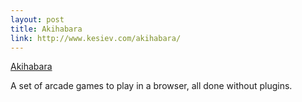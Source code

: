 ```yaml
--- 
layout: post
title: Akihabara
link: http://www.kesiev.com/akihabara/
---
```

<a href="http://www.kesiev.com/akihabara/">Akihabara</a>

<p>A set of arcade games to play in a browser, all done without
plugins.</p>
